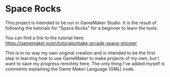 # Space Rocks
 
This project is intended to be run in GameMaker Studio. It is the result of following the tutorials for "Space Rocks" for a beginner to learn the tools.

You can find a link to the tutorial here: https://gamemaker.io/en/tutorials/make-arcade-space-shooter

This is in no way my own original creation and is intended to be the first step in learning how to use GameMaker to make projects of my own, but I want to save my progress remotely here. The only thing I've added myself is comments explaining the Game Maker Language (GML) code.